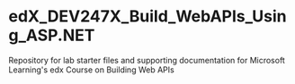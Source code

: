 # edX_DEV247X_Build_WebAPIs_Using_ASP.NET
Repository for lab starter files and supporting documentation for Microsoft Learning's edx Course on Building Web APIs
